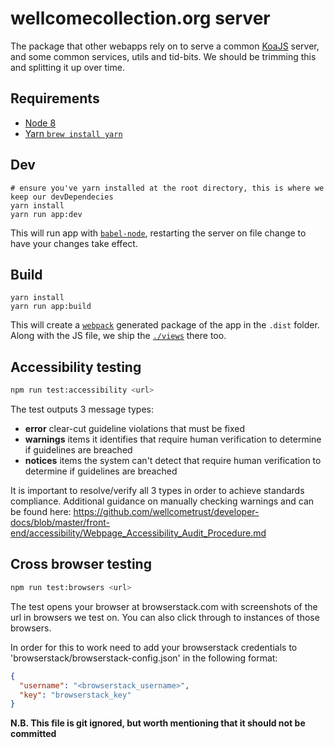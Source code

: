 # wellcomecollection.org server

The package that other webapps rely on to serve a common [KoaJS](http://koajs.com/) server,
and some common services, utils and tid-bits. We should be trimming this and splitting it up over time.

## Requirements
* [Node 8](https://nodejs.org/en/)
* [Yarn `brew install yarn`](https://yarnpkg.com/lang/en/docs/install/)

## Dev
```
# ensure you've yarn installed at the root directory, this is where we keep our devDependecies
yarn install
yarn run app:dev
```

This will run app with [`babel-node`](http://babeljs.io/docs/usage/cli/#babel-node), restarting the server
on file change to have your changes take effect.


## Build
```
yarn install
yarn run app:build
```  

This will create a [`webpack`](https://webpack.js.org/) generated package of the app in the `.dist` folder.
Along with the JS file, we ship the [`./views`](./views) there too. 


## Accessibility testing
```bash
npm run test:accessibility <url>
```

The test outputs 3 message types:

- **error** clear-cut guideline violations that must be fixed
- **warnings** items it identifies that require human verification to determine if guidelines are breached
- **notices** items the system can't detect that require human verification to determine if guidelines are breached

It is important to resolve/verify all 3 types in order to achieve standards compliance.
Additional guidance on manually checking warnings and can be found here:
https://github.com/wellcometrust/developer-docs/blob/master/front-end/accessibility/Webpage_Accessibility_Audit_Procedure.md


## Cross browser testing
```bash
npm run test:browsers <url>
```

The test opens your browser at browserstack.com with screenshots of the url in browsers we test on.
You can also click through to instances of those browsers.

In order for this to work need to add your browserstack credentials to 'browserstack/browserstack-config.json'
in the following format:

```json
{
  "username": "<browserstack_username>",
  "key": "browserstack_key"
}
```

**N.B. This file is git ignored, but worth mentioning that it should not be committed**
